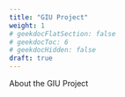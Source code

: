 ```yaml
---
title: "GIU Project"
weight: 1
# geekdocFlatSection: false
# geekdocToc: 6
# geekdocHidden: false
draft: true
---
```

About the GIU Project
